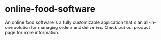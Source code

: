 # online-food-software
An online food software is a fully customizable application that is an all-in-one solution for managing orders and deliveries. Check out our product page for more information.
